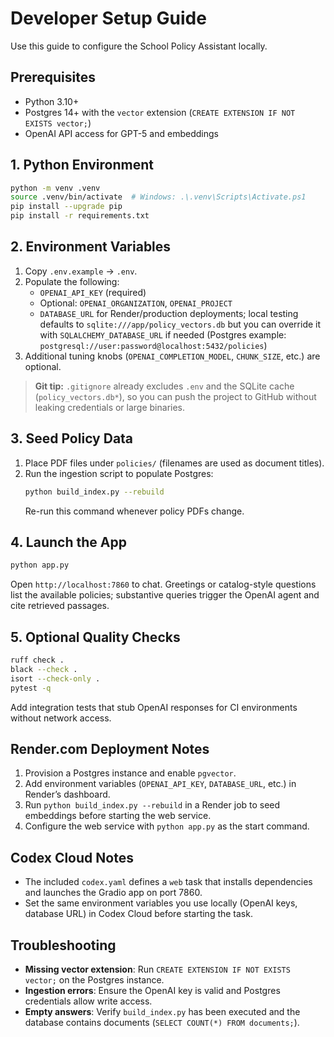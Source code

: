 # Developer Setup Guide

Use this guide to configure the School Policy Assistant locally.

## Prerequisites
- Python 3.10+
- Postgres 14+ with the `vector` extension (`CREATE EXTENSION IF NOT EXISTS vector;`)
- OpenAI API access for GPT-5 and embeddings

## 1. Python Environment
```bash
python -m venv .venv
source .venv/bin/activate  # Windows: .\.venv\Scripts\Activate.ps1
pip install --upgrade pip
pip install -r requirements.txt
```

## 2. Environment Variables
1. Copy `.env.example` → `.env`.
2. Populate the following:
   - `OPENAI_API_KEY` (required)
   - Optional: `OPENAI_ORGANIZATION`, `OPENAI_PROJECT`
   - `DATABASE_URL` for Render/production deployments; local testing defaults to `sqlite:///app/policy_vectors.db` but you can override it with `SQLALCHEMY_DATABASE_URL` if needed (Postgres example: `postgresql://user:password@localhost:5432/policies`)
3. Additional tuning knobs (`OPENAI_COMPLETION_MODEL`, `CHUNK_SIZE`, etc.) are optional.

> **Git tip:** `.gitignore` already excludes `.env` and the SQLite cache (`policy_vectors.db*`), so you can push the project to GitHub without leaking credentials or large binaries.

## 3. Seed Policy Data
1. Place PDF files under `policies/` (filenames are used as document titles).
2. Run the ingestion script to populate Postgres:
   ```bash
   python build_index.py --rebuild
   ```
   Re-run this command whenever policy PDFs change.

## 4. Launch the App
```bash
python app.py
```
Open `http://localhost:7860` to chat. Greetings or catalog-style questions list the available policies; substantive queries trigger the OpenAI agent and cite retrieved passages.

## 5. Optional Quality Checks
```bash
ruff check .
black --check .
isort --check-only .
pytest -q
```
Add integration tests that stub OpenAI responses for CI environments without network access.

## Render.com Deployment Notes
1. Provision a Postgres instance and enable `pgvector`.
2. Add environment variables (`OPENAI_API_KEY`, `DATABASE_URL`, etc.) in Render’s dashboard.
3. Run `python build_index.py --rebuild` in a Render job to seed embeddings before starting the web service.
4. Configure the web service with `python app.py` as the start command.

## Codex Cloud Notes
- The included `codex.yaml` defines a `web` task that installs dependencies and launches the Gradio app on port 7860.
- Set the same environment variables you use locally (OpenAI keys, database URL) in Codex Cloud before starting the task.

## Troubleshooting
- **Missing vector extension**: Run `CREATE EXTENSION IF NOT EXISTS vector;` on the Postgres instance.
- **Ingestion errors**: Ensure the OpenAI key is valid and Postgres credentials allow write access.
- **Empty answers**: Verify `build_index.py` has been executed and the database contains documents (`SELECT COUNT(*) FROM documents;`).
